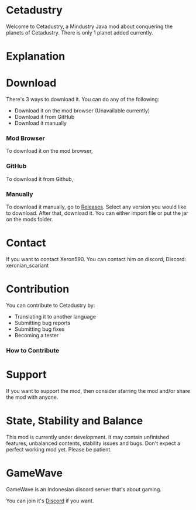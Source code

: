 # Cetadustry
Welcome to Cetadustry, a Mindustry Java mod about conquering the planets of Cetadustry. There is only 1 planet added currently.

# Explanation

# Download
There's 3 ways to download it. You can do any of the following:
- Download it on the mod browser (Unavailable currently)
- Download it from GitHub
- Download it manually

### Mod Browser
To download it on the mod browser,

### GitHub
To download it from Github,

### Manually 
To download it manually, go to [Releases](https://github.com/Xeron590/Cetadustry/releases). Select any version you would like to download. After that, download it. You can either import file or put the jar on the mods folder.

# Contact
If you want to contact Xeron590. You can contact him on discord, Discord: xeronian_scariant

# Contribution
You can contribute to Cetadustry by:
- Translating it to another language
- Submitting bug reports
- Submitting bug fixes
- Becoming a tester

### How to Contribute

# Support
If you want to support the mod, then consider starring the mod and/or share the mod with anyone.

# State, Stability and Balance
This mod is currently under development. It may contain unfinished features, unbalanced contents, stability issues and bugs. Don't expect a perfect working mod yet. Please be patient.

# GameWave
GameWave is an Indonesian discord server that's about gaming.

You can join it's [Discord](https://discord.gg/CVKY9VUGY7) if you want.
